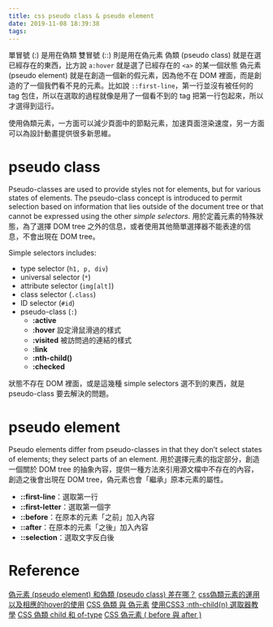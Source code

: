 ```yaml
---
title: css pseudo class & pseudo element
date: 2019-11-08 18:39:38
tags:
---
```


單冒號 (:) 是用在偽類
雙冒號 (::) 則是用在偽元素
偽類 (pseudo class) 就是在選已經存在的東西，比方說 `a:hover` 就是選了已經存在的 `<a>` 的某一個狀態
偽元素 (pseudo element) 就是在創造一個新的假元素，因為他不在 DOM 裡面，而是創造的了一個我們看不見的元素。比如說 `::first-line`，第一行並沒有被任何的 tag 包住，所以在選取的過程就像是用了一個看不到的 tag 把第一行包起來，所以才選得到這行。

使用偽類元素，一方面可以減少頁面中的節點元素，加速頁面渲染速度，另一方面可以為設計動畫提供很多新思維。

# pseudo class

Pseudo-classes are used to provide styles not for elements, but for various states of elements. The pseudo-class concept is introduced to permit selection based on information that lies outside of the document tree or that cannot be expressed using the other *simple selectors*.
用於定義元素的特殊狀態，為了選擇 DOM tree 之外的信息，或者使用其他簡單選擇器不能表達的信息，不會出現在 DOM tree。

Simple selectors includes:
- type selector (`h1, p, div`)
- universal selector (`*`)
- attribute selector (`img[alt]`)
- class selector (`.class`)
- ID selector (`#id`)
- pseudo-class (`:`) 
  - **:active** 
  - **:hover** 設定滑鼠滑過的樣式
  - **:visited** 被訪問過的連結的樣式
  - **:link**
  - **:nth-child()**
  - **:checked**

狀態不存在 DOM 裡面，或是這幾種 simple selectors 選不到的東西，就是 pseudo-class 要去解決的問題。

# pseudo element

Pseudo elements differ from pseudo-classes in that they don’t select states of elements; they select parts of an element. 用於選擇元素的指定部分，創造一個關於 DOM tree 的抽象內容，提供一種方法來引用源文檔中不存在的內容，創造之後會出現在 DOM tree，偽元素也會「繼承」原本元素的屬性。

- **::first-line**：選取第一行
- **::first-letter**：選取第一個字
- **::before**：在原本的元素「之前」加入內容
- **::after**：在原本的元素「之後」加入內容
- **::selection**：選取文字反白後

# Reference

[偽元素 (pseudo element) 和偽類 (pseudo class) 差在哪？](https://stringpiggy.hpd.io/pseudo-element-pseudo-class-difference/)
[css偽類元素的運用以及相應的hover的使用](https://www.itread01.com/content/1549211047.html)
[CSS 偽類 與 偽元素](https://ithelp.ithome.com.tw/articles/10196924)
[使用CSS3 :nth-child(n) 選取器教學](http://csscoke.com/2013/09/21/%E4%BD%BF%E7%94%A8css3-nth-childn-%E9%81%B8%E5%8F%96%E5%99%A8%E8%A9%B3%E8%A7%A3/)
[CSS 偽類 child 和 of-type](https://www.oxxostudio.tw/articles/201405/css-selector.html)
[CSS 偽元素 ( before 與 after )](https://www.oxxostudio.tw/articles/201706/pseudo-element-1.html)
